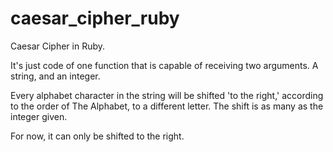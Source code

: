 # caesar_cipher_ruby
Caesar Cipher in Ruby.

It's just code of one function that is capable of receiving two arguments. A string, and an integer.

Every alphabet character in the string will be shifted 'to the right,' according to the order of The Alphabet, to a different letter. The shift is as many as the integer given.

For now, it can only be shifted to the right.
